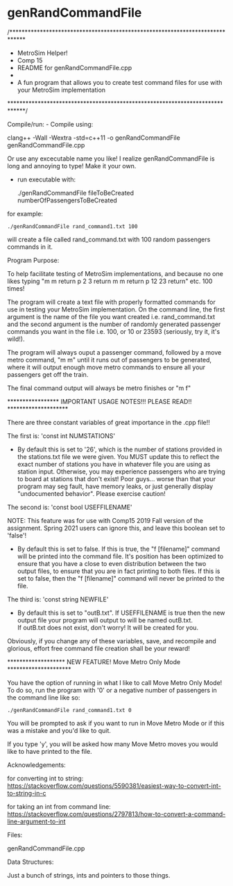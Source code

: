 # genRandCommandFile
/*****************************************************************************
* MetroSim Helper! 
* Comp 15
* README for genRandCommandFile.cpp
*
* A fun program that allows you to create test command files for use with your MetroSim implementation

*****************************************************************************/

Compile/run:
     - Compile using:

clang++ -Wall -Wextra -std=c++11 -o genRandCommandFile genRandCommandFile.cpp
    
Or use any excecutable name you like!  I realize genRandCommandFile is 
long and annoying to type!  Make it your own.

  - run executable with:
    
      ./genRandCommandFile fileToBeCreated numberOfPassengersToBeCreated

for example:

    ./genRandCommandFile rand_command1.txt 100

will create a file called rand_command.txt with 100 random passengers
commands in it.


Program Purpose:

To help facilitate testing of MetroSim implementations, and because no one likes
typing "m m return p 2 3 return m m return p 12 23 return" etc. 100 times!

The program will create a text file with properly formatted commands for use
in testing your MetroSim implementation.  On the command line, the first 
argument is the name of the file you want created i.e. rand_command.txt and 
the second argument is the number of randomly generated passenger commands
you want in the file i.e. 100, or 10 or 23593 (seriously, try it, it's wild!).

The program will always ouput a passenger command, followed by a move metro 
command, "m m" until it runs out of passengers to be generated, where it will 
output enough move metro commands to ensure all your passengers get off the
train.

The final command output will always be metro finishes or "m f"

***************** IMPORTANT USAGE NOTES!!! PLEASE READ!! ********************

There are three constant variables of great importance in the .cpp file!!

The first is: 'const int NUMSTATIONS' 

  - By default this is set to '26', which is the number of stations provided
    in the stations.txt file we were given.  You MUST update this to reflect
    the exact number of stations you have in whatever file you are using as
    station input.  Otherwise, you may experience passengers who are trying
    to board at stations that don't exist!  Poor guys... worse than that
    your program may seg fault, have memory leaks, or just generally 
    display "undocumented behavior".  Please exercise caution! 

The second is: 'const bool USEFFILENAME'

  NOTE: This feature was for use with Comp15 2019 Fall version of the 
  assignment. Spring 2021 users can ignore this, and leave this boolean
  set to 'false'!

- By default this is set to false.  If this is true, the "f [filename]" 
  command will be printed into the command file.  It's position has been
  optimized to ensure that you have a close to even distribution between
  the two output files, to ensure that you are in fact printing to both
  files.  If this is set to false, then the "f [filename]" command will
  never be printed to the file.

The third is: 'const string NEWFILE'

  - By default this is set to "outB.txt".  If USEFFILENAME is true then the
    new output file your program will output to will be named outB.txt.  
    If outB.txt does not exist, don't worry! It will be created for you.

Obviously, if you change any of these variables, save, and recompile and
glorious, effort free command file creation shall be your reward!


******************* NEW FEATURE! Move Metro Only Mode *********************

You have the option of running in what I like to call Move Metro Only Mode!
To do so, run the program with '0' or a negative number of passengers in
the command line like so:

    ./genRandCommandFile rand_command1.txt 0

You will be prompted to ask if you want to run in Move Metro Mode or if this
was a mistake and you'd like to quit.

If you type 'y', you will be asked how many Move Metro moves you would like 
to have printed to the file.  


Acknowledgements: 

for converting int to string: 
https://stackoverflow.com/questions/5590381/easiest-way-to-convert-int-to-string-in-c

for taking an int from command line:
https://stackoverflow.com/questions/2797813/how-to-convert-a-command-line-argument-to-int


Files: 

genRandCommandFile.cpp

Data Structures:

Just a bunch of strings, ints and pointers to those things.

